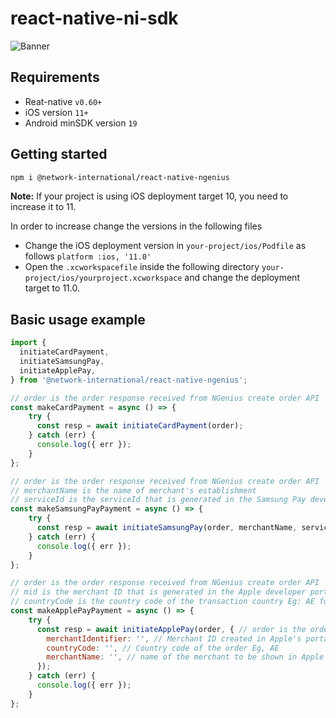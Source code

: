 # react-native-ni-sdk

![Banner](assets/banner.jpg)

## Requirements
- Reat-native `v0.60+`
- iOS version `11+`
- Android minSDK version `19`

## Getting started
```bash
npm i @network-international/react-native-ngenius
```

**Note:** If your project is using iOS deployment target 10, you need to increase it to 11.

In order to increase change the versions in the following files
- Change the iOS deployment version in `your-project/ios/Podfile` as follows `platform :ios, '11.0'`  
- Open the `.xcworkspacefile` inside the following directory `your-project/ios/yourproject.xcworkspace` and change the deployment target to 11.0.

## Basic usage example
```javascript
import {
  initiateCardPayment,
  initiateSamsungPay,
  initiateApplePay,
} from '@network-international/react-native-ngenius';

// order is the order response received from NGenius create order API
const makeCardPayment = async () => {
    try {
      const resp = await initiateCardPayment(order);
    } catch (err) {
      console.log({ err });
    }
};

// order is the order response received from NGenius create order API
// merchantName is the name of merchant's establishment
// serviceId is the serviceId that is generated in the Samsung Pay developer portal
const makeSamsungPayPayment = async () => {
    try {
      const resp = await initiateSamsungPay(order, merchantName, serviceId);
    } catch (err) {
      console.log({ err });
    }
};

// order is the order response received from NGenius create order API
// mid is the merchant ID that is generated in the Apple developer portal
// countryCode is the country code of the transaction country Eg: AE for UAE
const makeApplePayPayment = async () => {
    try {
      const resp = await initiateApplePay(order, { // order is the order response after creating an order
        merchantIdentifier: '', // Merchant ID created in Apple's portal
        countryCode: '', // Country code of the order Eg, AE
        merchantName: '', // name of the merchant to be shown in Apple Pay button
      });
    } catch (err) {
      console.log({ err });
    }
};


```
